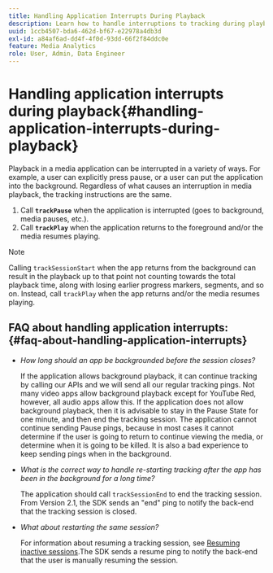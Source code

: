 ```yaml
---
title: Handling Application Interrupts During Playback
description: Learn how to handle interruptions to tracking during playback of media.
uuid: 1ccb4507-bda6-462d-bf67-e22978a4db3d
exl-id: a84af6ad-dd4f-4f0d-93dd-66f2f84ddc0e
feature: Media Analytics
role: User, Admin, Data Engineer
---
```

# Handling application interrupts during playback{#handling-application-interrupts-during-playback}

Playback in a media application can be interrupted in a variety of ways. For example, a user can explicitly press pause, or a user can put the application into the background. Regardless of what causes an interruption in media playback, the tracking instructions are the same.

1. Call **`trackPause`** when the application is interrupted (goes to background, media pauses, etc.).
1. Call **`trackPlay`** when the application returns to the foreground and/or the media resumes playing.

>[!NOTE]
>
>Calling `trackSessionStart` when the app returns from the background can result in the playback up to that point not counting towards the total playback time, along with losing earlier progress markers, segments, and so on. Instead, call `trackPlay` when the app returns and/or the media resumes playing.

## FAQ about handling application interrupts: {#faq-about-handling-application-interrupts}

* _How long should an app be backgrounded before the session closes?_

   If the application allows background playback, it can continue tracking by calling our APIs and we will send all our regular tracking pings. Not many video apps allow background playback except for YouTube Red, however, all audio apps allow this. If the application does not allow background playback, then it is advisable to stay in the Pause State for one minute, and then end the tracking session. The application cannot continue sending Pause pings, because in most cases it cannot determine if the user is going to return to continue viewing the media, or determine when it is going to be killed. It is also a bad experience to keep sending pings when in the background.

* _What is the correct way to handle re-starting tracking after the app has been in the background for a long time?_

   The application should call `trackSessionEnd` to end the tracking session. From Version 2.1, the SDK sends an "end" ping to notify the back-end that the tracking session is closed.

* _What about restarting the same session?_

   For information about resuming a tracking session, see [Resuming inactive sessions](resuming-inactive.md).The SDK sends a resume ping to notify the back-end that the user is manually resuming the session.
